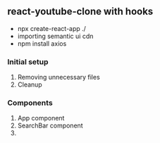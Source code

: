 ## react-youtube-clone with hooks

- npx create-react-app ./
- importing semantic ui cdn
- npm install axios

### Initial setup

1. Removing unnecessary files
2. Cleanup

### Components

1. App component
2. SearchBar component
3.
